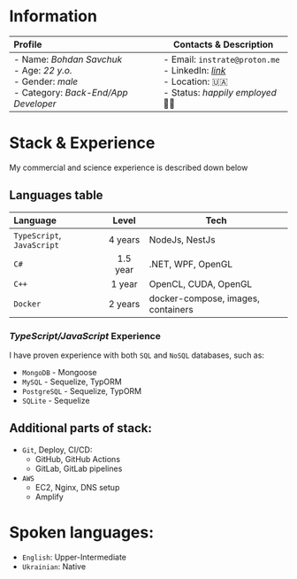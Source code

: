 # Information

| Profile | Contacts & Description |
| :- | - |
|- Name: *Bohdan Savchuk*<br/>- Age: *22 y.o.*<br/>- Gender: *male*<br/>- Category: *Back-End/App Developer*|- Email: `instrate@proton.me`<br/>- LinkedIn: [*link*](https://www.linkedin.com/in/instrate/)<br/>- Location: 🇺🇦 <br/>- Status: *happily employed* 🧑‍🏭|

# Stack & Experience

My commercial and science experience is described down below

## Languages table

| Language | Level | Tech |
| :- | :-: | - |
| `TypeScript`, `JavaScript` | 4 years | NodeJs, NestJs |
| `C#` | 1.5 year | .NET, WPF, OpenGL |
| `C++` | 1 year | OpenCL, CUDA, OpenGL |
| `Docker` | 2 years | docker-compose, images, containers |

### *TypeScript/JavaScript* Experience

I have proven experience with both `SQL` and `NoSQL` databases, such as:

*  `MongoDB` - Mongoose
*  `MySQL` - Sequelize, TypORM
*  `PostgreSQL` - Sequelize, TypORM
*  `SQLite` - Sequelize

## Additional parts of stack:
* `Git`, Deploy, CI/CD:
  * GitHub, GitHub Actions
  * GitLab, GitLab pipelines
* `AWS`
  * EC2, Nginx, DNS setup
  * Amplify

# Spoken languages:

-  `English`: Upper-Intermediate
-  `Ukrainian`: Native

<!---
Instrate/Instrate is a ✨ special ✨ repository because its `README.md` (this file) appears on your GitHub profile.
You can click the Preview link to take a look at your changes.
--->
